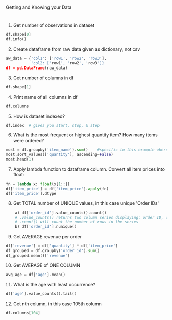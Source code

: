 #
Getting and Knowing your Data
#

1. Get number of observations in dataset

```python
df.shape[0]
df.info()
```

2. Create dataframe from raw data given as dictionary, not csv
```python
aw_data = {'col1': ['row1', 'row2', 'row3'],
           'col2: ['row1', 'row2', 'row3']}
df = pd.DataFrame(raw_data)
```

3. Get number of columns in df
```python
df.shape[1]
```
4. Print name of all columns in df
```python
df.columns
```
5. How is dataset indexed?
```python
df.index  # gives you start, stop, & step
```

6. What is the most frequent or highest quantity item? How many items were ordered? 
```python
most = df.groupby('item_name').sum()    #specific to this example where quantity is specified in dataframe
most.sort_values(['quantity'], ascending=False)
most.head(1)
```

7. Apply lambda function to dataframe column. Convert all item prices into float:
```python
fn = lambda x: float(x[1::])
df['item_price'] = df['item_price'].apply(fn)
df['item_price'].dtype
```

8. Get TOTAL number of UNIQUE values, in this case unique 'Order IDs'
```python
	a) df['order_id'].value_counts().count()
	# .value_counts() returns two column series displaying: order ID, count of unique values
	# .count() will count the number of rows in the series
	b) df['order_id'].nunique()
```
9. Get AVERAGE revenue per order
```python
df['revenue'] = df['quantity'] * df['item_price']
df_grouped = df.groupby('order_id').sum()
df_grouped.mean()['revenue']
```

10. Get AVERAGE of ONE COLUMN
```python
avg_age = df['age'].mean()
```

11. What is the age with least occurrence?
```python
df['age'].value_counts().tail()
```

12. Get nth column, in this case 105th column
```python
df.columns[104]
```
